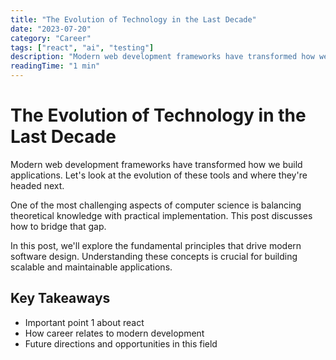 ```yaml
---
title: "The Evolution of Technology in the Last Decade"
date: "2023-07-20"
category: "Career"
tags: ["react", "ai", "testing"]
description: "Modern web development frameworks have transformed how we build applications. Let's look at the evolution of these tools..."
readingTime: "1 min"
---
```


# The Evolution of Technology in the Last Decade

Modern web development frameworks have transformed how we build applications. Let's look at the evolution of these tools and where they're headed next.

One of the most challenging aspects of computer science is balancing theoretical knowledge with practical implementation. This post discusses how to bridge that gap.

In this post, we'll explore the fundamental principles that drive modern software design. Understanding these concepts is crucial for building scalable and maintainable applications.

## Key Takeaways

- Important point 1 about react
- How career relates to modern development
- Future directions and opportunities in this field
